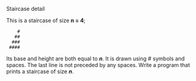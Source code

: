 Staircase detail

This is a staircase of size **n = 4**;
```
    #
   ##
  ###
 ####
```

Its base and height are both equal to **_n_**. It is drawn using # symbols and spaces. 
The last line is not preceded by any spaces. Write a program that prints a staircase of size _**n**_.